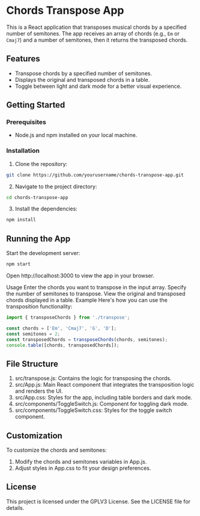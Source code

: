 # Chords Transpose App

This is a React application that transposes musical chords by a specified number of semitones. The app receives an array of chords (e.g., `Em` or `Cmaj7`) and a number of semitones, then it returns the transposed chords.

## Features

- Transpose chords by a specified number of semitones.
- Displays the original and transposed chords in a table.
- Toggle between light and dark mode for a better visual experience.

## Getting Started

### Prerequisites

- Node.js and npm installed on your local machine.

### Installation

1. Clone the repository:
```sh
git clone https://github.com/yourusername/chords-transpose-app.git
```

2. Navigate to the project directory:

```sh
cd chords-transpose-app
```

3. Install the dependencies:

```sh
npm install
```

## Running the App
Start the development server:


```sh
npm start
```

Open http://localhost:3000 to view the app in your browser.

Usage
Enter the chords you want to transpose in the input array.
Specify the number of semitones to transpose.
View the original and transposed chords displayed in a table.
Example
Here's how you can use the transposition functionality:

```javascript
import { transposeChords } from './transpose';

const chords = ['Em', 'Cmaj7', 'G', 'D'];
const semitones = 2;
const transposedChords = transposeChords(chords, semitones);
console.table([chords, transposedChords]);
```

## File Structure
1. src/transpose.js: Contains the logic for transposing the chords.
1. src/App.js: Main React component that integrates the transposition logic and renders the UI.
1. src/App.css: Styles for the app, including table borders and dark mode.
1. src/components/ToggleSwitch.js: Component for toggling dark mode.
1. src/components/ToggleSwitch.css: Styles for the toggle switch component.

## Customization
To customize the chords and semitones:

1. Modify the chords and semitones variables in App.js.
1. Adjust styles in App.css to fit your design preferences.

## License
This project is licensed under the GPLV3 License. See the LICENSE file for details.


